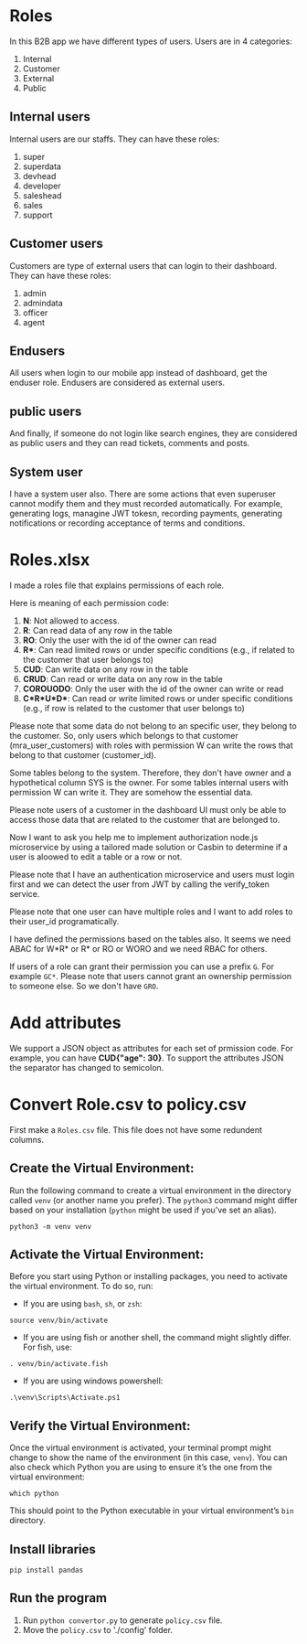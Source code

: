 # Roles
In this B2B app we have different types of users.
Users are in 4 categories:
1. Internal
2. Customer
3. External	
4. Public

## Internal users

Internal users are our staffs. They can have these roles: 
1. super	
2. superdata	
3. devhead	
4. developer	
5. saleshead	
6. sales	
7. support

## Customer users

Customers are type of external users that can login to their dashboard. They can have these roles:
1. admin	
2. admindata	
3. officer	
4. agent 

## Endusers

All users when login to our mobile app instead of dashboard, get the enduser role.
Endusers are considered as external users.

## public users
And finally, if someone do not login like search engines, they are considered as public users and they can read tickets, comments and posts. 

## System user

I have a system user also. There are some actions that even superuser cannot modify them and they must recorded automatically. 
For example, generating logs, managine JWT tokesn, recording payments, generating notifications or recording acceptance of terms and conditions.

# Roles.xlsx

I made a roles file that explains permissions of each role. 

Here is meaning of each permission code:
1.	**N**: Not allowed to access.
2.	**R**: Can read data of any row in the table
3.  **RO**: Only the user with the id of the owner can read	
4.	**R\***: Can read limited rows or under specific conditions (e.g., if related to the customer that user belongs to)
5.	**CUD**: Can write data on any row in the table
6.	**CRUD**: Can read or write data on any row in the table
7.	**COROUODO**: Only the user with the id of the owner can write or read
8.	**C\*R\*U\*D\***: Can read or write limited rows or under specific conditions (e.g., if row is related to the customer that user belongs to)
	
Please note that some data do not belong to an specific user, they belong to the customer. 
So, only users which belongs to that customer (mra_user_customers) with roles with permission W can write the rows that belong to that customer (customer_id).

Some tables belong to the system. Therefore, they don't have owner and a hypothetical column SYS is the owner. For some tables internal users with permission W can write it. They are somehow the essential data.

Please note users of a customer in the dashboard UI must only be able to access those data that are related to the customer that are belonged to. 

Now I want to ask you help me to implement authorization node.js microservice by using a tailored made solution or Casbin to determine if a user is aloowed to edit a table or a row or not.

Please note that I have an authentication microservice and users must login first and we can detect the user from JWT by calling the verify_token service. 

Please note that one user can have multiple roles and I want to add roles to their user_id programatically.

I have defined the permissions based on the tables also. It seems we need ABAC for W\*R\* or R\* or RO or WORO and we need RBAC for others.  

If users of a role can grant their permission you can use a prefix `G`. For example `GC*`. Please note that users cannot grant an ownership permission to someone else. So we don't have `GRO`.  

# Add attributes
We support a JSON object as attributes for each set of prmission code.
For example, you can have **CUD{"age": 30}**.
To support the attributes JSON the separator has changed to semicolon.  

# Convert Role.csv to policy.csv

First make a `Roles.csv` file. This file does not have some redundent columns.

## **Create the Virtual Environment**: 
Run the following command to create a virtual environment in the directory called `venv` 
(or another name you prefer). The `python3` command might differ based on your 
installation (`python` might be used if you've set an alias).

```
python3 -m venv venv
```

## **Activate the Virtual Environment**: 
Before you start using Python or installing packages, you need to activate the virtual environment. To do so, run:

- If you are using `bash`, `sh`, or `zsh`:

```
source venv/bin/activate
```

- If you are using fish or another shell, the command might slightly differ. For fish, use:

```
. venv/bin/activate.fish
```

- If you are using windows powershell:

```
.\venv\Scripts\Activate.ps1
```

## **Verify the Virtual Environment**: 
Once the virtual environment is activated, your terminal prompt might change to show the name of the environment (in this case, `venv`). You can also check which Python you are using to ensure it’s the one from the virtual environment:

```
which python
```
This should point to the Python executable in your virtual environment’s `bin` directory.

## Install libraries

```
pip install pandas
```

## Run the program

1. Run `python convertor.py` to generate `policy.csv` file. 
2. Move the `policy.csv` to './config' folder.